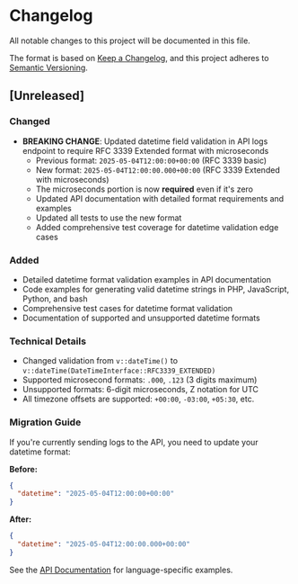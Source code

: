 # Changelog

All notable changes to this project will be documented in this file.

The format is based on [Keep a Changelog](https://keepachangelog.com/en/1.0.0/),
and this project adheres to [Semantic Versioning](https://semver.org/spec/v2.0.0.html).

## [Unreleased]

### Changed
- **BREAKING CHANGE**: Updated datetime field validation in API logs endpoint to require RFC 3339 Extended format with microseconds
  - Previous format: `2025-05-04T12:00:00+00:00` (RFC 3339 basic)
  - New format: `2025-05-04T12:00:00.000+00:00` (RFC 3339 Extended with microseconds)
  - The microseconds portion is now **required** even if it's zero
  - Updated API documentation with detailed format requirements and examples
  - Updated all tests to use the new format
  - Added comprehensive test coverage for datetime validation edge cases

### Added
- Detailed datetime format validation examples in API documentation
- Code examples for generating valid datetime strings in PHP, JavaScript, Python, and bash
- Comprehensive test cases for datetime format validation
- Documentation of supported and unsupported datetime formats

### Technical Details
- Changed validation from `v::dateTime()` to `v::dateTime(DateTimeInterface::RFC3339_EXTENDED)`
- Supported microsecond formats: `.000`, `.123` (3 digits maximum)
- Unsupported formats: 6-digit microseconds, Z notation for UTC
- All timezone offsets are supported: `+00:00`, `-03:00`, `+05:30`, etc.

### Migration Guide
If you're currently sending logs to the API, you need to update your datetime format:

**Before:**
```json
{
  "datetime": "2025-05-04T12:00:00+00:00"
}
```

**After:**
```json
{
  "datetime": "2025-05-04T12:00:00.000+00:00"
}
```

See the [API Documentation](docs/API.md#generating-valid-datetime-strings) for language-specific examples.